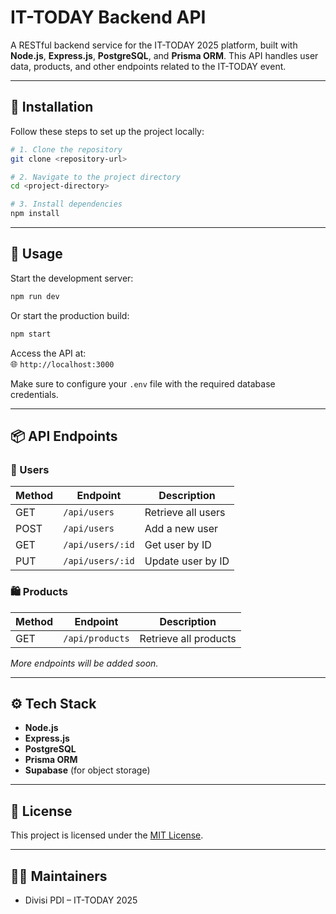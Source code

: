 # IT-TODAY Backend API

A RESTful backend service for the IT-TODAY 2025 platform, built with **Node.js**, **Express.js**, **PostgreSQL**, and **Prisma ORM**. This API handles user data, products, and other endpoints related to the IT-TODAY event.

---

## 🚀 Installation

Follow these steps to set up the project locally:

```bash
# 1. Clone the repository
git clone <repository-url>

# 2. Navigate to the project directory
cd <project-directory>

# 3. Install dependencies
npm install
```

---

## 🧪 Usage

Start the development server:

```bash
npm run dev
```

Or start the production build:

```bash
npm start
```

Access the API at:  
🌐 `http://localhost:3000`

Make sure to configure your `.env` file with the required database credentials.

---

## 📦 API Endpoints

### 🔐 Users

| Method | Endpoint         | Description        |
| ------ | ---------------- | ------------------ |
| GET    | `/api/users`     | Retrieve all users |
| POST   | `/api/users`     | Add a new user     |
| GET    | `/api/users/:id` | Get user by ID     |
| PUT    | `/api/users/:id` | Update user by ID  |

### 🛍️ Products

| Method | Endpoint        | Description           |
| ------ | --------------- | --------------------- |
| GET    | `/api/products` | Retrieve all products |

_More endpoints will be added soon._

---

## ⚙️ Tech Stack

- **Node.js**
- **Express.js**
- **PostgreSQL**
- **Prisma ORM**
- **Supabase** (for object storage)

---

## 📄 License

This project is licensed under the [MIT License](LICENSE).

---

## 👨‍💻 Maintainers

- Divisi PDI – IT-TODAY 2025

```

```
